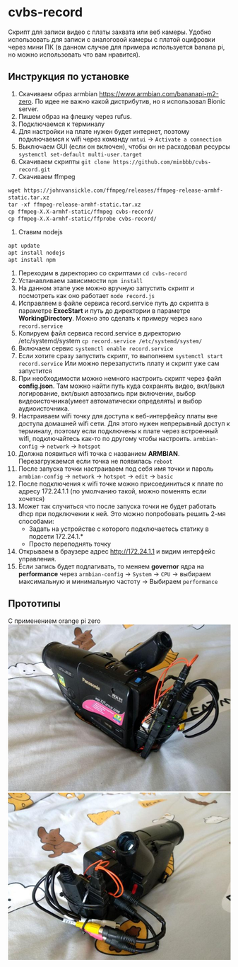 # cvbs-record
Скрипт для записи видео с платы захвата или веб камеры. Удобно использовать для записи с аналоговой камеры с платой оцифровки через мини ПК (в данном случае для примера используется banana pi, но можно использовать что вам нравится).
## Инструкция по установке
1. Скачиваем образ armbian https://www.armbian.com/bananapi-m2-zero. По идее не важно какой дистрибутив, но я использовал Bionic server.
1. Пишем образ на флешку через rufus.
1. Подключаемся к терминалу
1. Для настройки на плате нужен будет интернет, поэтому подключаемся к wifi через команду `nmtui` -> `Activate a connection`
1. Выключаем GUI (если он включен), чтобы он не расходовал ресурсы
`systemctl set-default multi-user.target`
1. Скачиваем скрипты
`git clone https://github.com/minbbb/cvbs-record.git`
1. Скачиваем ffmpeg
```
wget https://johnvansickle.com/ffmpeg/releases/ffmpeg-release-armhf-static.tar.xz
tar -xf ffmpeg-release-armhf-static.tar.xz
cp ffmpeg-X.X-armhf-static/ffmpeg cvbs-record/
cp ffmpeg-X.X-armhf-static/ffprobe cvbs-record/
```
1. Ставим nodejs
```
apt update
apt install nodejs
apt install npm
```
1. Переходим в директорию со скриптами
`cd cvbs-record`
1. Устанавливаем зависимости
`npm install`
1. На данном этапе уже можно вручную запустить скрипт и посмотреть как оно работает
`node record.js`
1. Исправляем в файле сервиса record.service путь до скрипта в параметре **ExecStart** и путь до директории в параметре **WorkingDirectory**. Можно это сделать к примеру через `nano record.service`
1. Копируем файл сервиса record.service в директорию /etc/systemd/system
`cp record.service /etc/systemd/system/ `
1. Включаем сервис
`systemctl enable record.service`
1. Если хотите сразу запустить скрипт, то выполняем
`systemctl start record.service`
Или можно перезапустить плату и скрипт уже сам запустится
1. При необходимости можно немного настроить скрипт через файл **config.json**. Там можно найти путь куда сохранять видео, вкл/выкл логирование, вкл/выкл автозапись при включении, выбор видеоисточника(умеет автоматически определять) и выбор аудиоисточника.
1. Настраиваем wifi точку для доступа к веб-интерфейсу платы вне доступа домашней wifi сети. Для этого нужен непрерывный доступ к терминалу, поэтому если подключены к плате через встроенный wifi, подключайтесь как-то по другому чтобы настроить.
`armbian-config` -> `network` -> `hotspot`
1. Должна появиться wifi точка с названием **ARMBIAN**. Перезагружаемся если точка не появилась
`reboot`
1. После запуска точки настраиваем под себя имя точки и пароль `armbian-config` -> `network` -> `hotspot` -> `edit` -> `basic`
1. После подключения к wifi точке можно присоединиться к плате по адресу 172.24.1.1 (по умолчанию такой, можно поменять если хочется)
1. Может так случиться что после запуска точки не будет работать dhcp при подключении к ней. Это можно попробовать решить 2-мя способами:
	- Задать на устройстве с которого подключаетесь статику в подсети 172.24.1.*
	- Просто переподнять точку
1. Открываем в браузере адрес http://172.24.1.1 и видим интерфейс управления.
1. Если запись будет подлагивать, то меняем **governor** ядра на **performance** через `armbian-config` -> `System` -> `CPU` -> выбираем максимальную и минимальную частоту -> Выбираем `performance`

## Прототипы
С применением orange pi zero
![image](img/prototype1_0.jpg)
![image](img/prototype1_1.jpg)